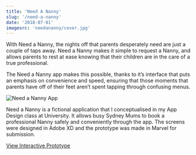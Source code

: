 ```yaml
---
title: 'Need A Nanny'
slug: '/need-a-nanny'
date: '2018-07-01'
imagesrc: 'needananny/cover.jpg'
---
```


With Need a Nanny, the nights off that parents desperately need are just a couple of taps away. Need a Nanny makes it simple to request a Nanny, and allows parents to rest at ease knowing that their children are in the care of a true professional.

The Need a Nanny app makes this possible, thanks to it’s interface that puts an emphasis on convenience and speed, ensuring that those moments that parents have off of their feet aren’t spent tapping through confusing menus.

![Need a Nanny App](http://files.nathansimpson.design/portfolio/needananny/abstract.jpg 'Need A Nanny App')

Need a Nanny is a fictional application that I conceptualised in my App Design class at University. It allows busy Sydney Mums to book a professional Nanny safely and conveniently through the app. The screens were designed in Adobe XD and the prototype was made in Marvel for submission.

[View Interactive Prototype](https://xd.adobe.com/view/f57f9d0e-bf8b-447f-bb82-930fc3d6bc77/)
